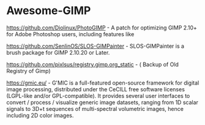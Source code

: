 # Awesome-GIMP

https://github.com/Diolinux/PhotoGIMP - A patch for optimizing GIMP 2.10+ for Adobe Photoshop users, including features like

https://github.com/SenlinOS/SLOS-GIMPainter - SLOS-GIMPainter is a brush package for GIMP 2.10.20 or Later.

https://github.com/pixlsus/registry.gimp.org_static - ( Backup of Old Registry of Gimp)

https://gmic.eu/ - G'MIC is a full-featured open-source framework for digital image processing, distributed under the CeCILL free software licenses (LGPL-like and/or GPL-compatible). It provides several user interfaces to convert / process / visualize generic image datasets, ranging from 1D scalar signals to 3D+t sequences of multi-spectral volumetric images, hence including 2D color images. 
